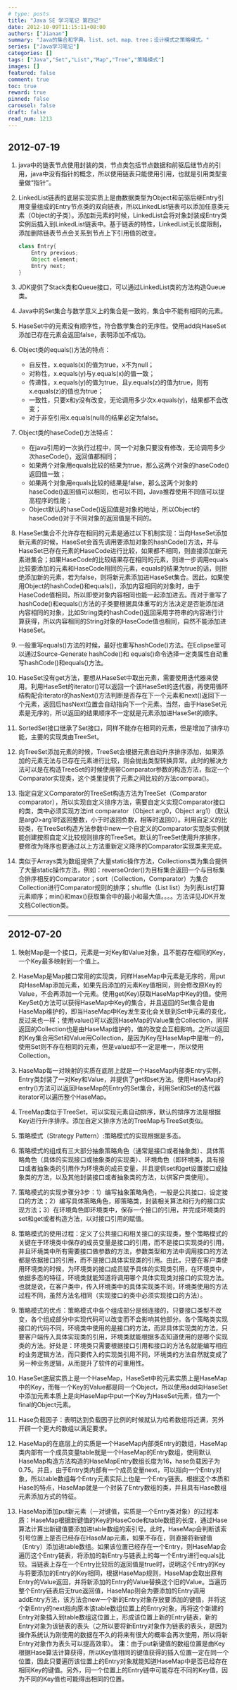 ```yaml
---
# type: posts 
title: "Java SE 学习笔记 第四记"
date: 2012-10-09T11:15:11+08:00
authors: ["Jianan"]
summary: "Java的集合和字典，list、set、map、tree；设计模式之策略模式。"
series: ["Java学习笔记"]
categories: []
tags: ["Java","Set","List","Map","Tree","策略模式"]
images: []
featured: false
comment: true
toc: true
reward: true
pinned: false
carousel: false
draft: false
read_num: 1213
---
```

## 2012-07-19

1. java中的链表节点使用封装的类，节点类包括节点数据和前驱后继节点的引用，java中没有指针的概念，所以使用链表只能使用引用，也就是引用类型变量做“指针”。

2. LinkedList链表的底层实现实质上是由数据类型为Object和前驱后继Entry引用变量组成的Entry节点类的双向链表，所以LinkedList链表可以添加任意类元素（Object的子类）。添加新元素的时候，LinkedList会将对象封装成Entry类实例后插入到LinkedList链表中。基于链表的特性，LinkedList无长度限制，添加删除链表节点会关系到节点上下引用值的改变。
    ```java
    class Entry{
        Entry previous; 
        Object element;
        Entry next;
    }
    ```

3. JDK提供了Stack类和Queue接口，可以通过LinkedList类的方法构造Queue类。

4. Java中的Set集合与数学意义上的集合是一致的，集合中不能有相同的元素。

5. HaseSet中的元素没有顺序性，符合数学集合的无序性。使用add向HaseSet添加已存在元素会返回false，表明添加不成功。

6. Object类的equals()方法的特点：
    - 自反性，x.equals(x)的值为true，x不为null；
    - 对称性，x.equals(y)与y.equals(x)的值一致；
    - 传递性，x.equals(y)的值为true，且y.equals(z)的值为true，则有x.equals(z)的值也为true；
    - 一致性，只要x和y没有改变，无论调用多少次x.equals(y)，结果都不会改变；
    - 对于非空引用x.equals(null)的结果必定为false。

7. Object类的haseCode()方法特点：
    - 在java引用的一次执行过程中，同一个对象只要没有修改，无论调用多少次haseCode()，返回值都相同；
    - 如果两个对象用equals比较的结果为true，那么这两个对象的haseCode()返回值一致；
    - 如果两个对象用equals比较的结果是false，那么这两个对象的haseCode()返回值可以相同，也可以不同，Java推荐使用不同值可以提高程序的性能；
    - Object默认的haseCode()返回值是对象的地址，所以Object的haseCode()对于不同对象的返回值是不同的。

8. HaseSet集合不允许存在相同的元素是通过以下机制实现：当向HaseSet添加新元素的时候，HaseSet会首先调用要添加对象的hashCode()方法，并与HaseSet已存在元素的HaseCode进行比较，如果都不相同，则直接添加新元素进集合；如果HaseCode的比较结果存在相同的元素，则进一步调用equals比较要添加的元素和HaseCode相同的元素，equals的结果为true的话，则拒绝添加新的元素，若为false，则将新元素添加进HaseSet集合。因此，如果使用Object的hashCode()和equals()，添加内容相同的对象时，由于HaseCode值相同，所以即使对象内容相同也能一起添加进去。而对于重写了hashCode()和equals()方法的子类要根据具体重写的方法决定是否能添加进内容相同的对象，比如String类的hashCode()返回采用字符串的内容进行计算获得，所以内容相同的String对象的HaseCode值也相同，自然不能添加进HaseSet。

9. 一般重写equals()方法的时候，最好也重写hashCode()方法。在Eclipse里可以通过Source-Generate hashCode()和 equals()命令选择一定类属性自动重写hashCode()和equals()方法。

10. HaseSet没有get方法，要想从HaseSet中取出元素，需要使用迭代器来使用。利用HaseSet的iterator()可以返回一个该HaseSet的迭代器，再使用循环结构配合iterator的hasNext()方法判断是否存在下一个元素和next()返回下一个元素，返回后hasNext位置会自动指向下一个元素。当然，由于HaseSet元素是无序的，所以返回的结果顺序不一定就是元素添加进HaseSet的顺序。

11. SortedSet接口继承了Set接口，同样不能存在相同的元素，但是增加了排序功能，主要的实现类由TreeSet。

12. 向TreeSet添加元素的时候，TreeSet会根据元素自动升序排序添加，如果添加的元素无法与已存在元素进行比较，则会抛出类型转换异常。此时的解决方法可以是在构造TreeSet的时候使用带Comparator参数的构造方法，指定一个Comparator实现类，这个类里提供了元素之间比较的方法compara()。

13. 指定自定义Comparator的TreeSet构造方法为TreeSet（Comparator comparator），所以实现自定义排序方法，需要自定义实现Comparator接口的类，类中必须实现方法int comparator（Object arg0，Object arg1）（默认是arg0>arg1时返回整数，小于时返回负数，相等时返回0）。利用自定义的比较类，在TreeSet构造方法参数中new一个自定义的Comparator实现类实例就能创建按照自定义比较规则排序的TreeSet。默认的TreeSet使用升序排序，要修改为降序也要通过以上方法重新定义降序的Comparator实现类来完成。

14. 类似于Arrays类为数组提供了大量static操作方法，Collections类为集合提供了大量static操作方法，例如：reverseOrder()为目标集合返回一个与目标集合排序相反的Comparator；sort（Collection，Comparator）为集合Collection进行Comparator规则的排序；shuffle（List list）为列表List打算元素顺序；min()和max()获取集合中的最小和最大值。。。。方法详见JDK开发文档Collection类。

---

## 2012-07-20

1. 映射Map是一个接口，元素是一对Key和Value对象，且不能存在相同的Key，一个Key最多映射到一个值上。

2. HaseMap是Map接口常用的实现类，同样HaseMap中元素是无序的，用put向HaseMap添加元素，如果先后添加的元素Key值相同，则会修改原Key的Value，不会再添加一个元素。使用get(Key)获取HaseMap中Key的值。使用KeySet()方法可以获得HaseMap中Key的集合，并且返回的Set集合是由HaseMap维护的，即当HaseMap中Key发生变化会关联到Set中元素的变化，反过来也一样；使用value()可以返回HaseMap的Value集合Collection，同样返回的Collection也是由HaseMap维护的，值的改变会互相影响。之所以返回的Key集合用Set和Value用Collection，是因为Key在HaseMap中是唯一的，使用Set则不存在相同的元素，但是value却不一定是唯一，所以使用Collection。

3. HaseMap每一对映射的实质在底层上就是一个HaseMap内部类Entry实例，Entry类封装了一对Key和Value，并提供了get和set方法。使用HaseMap的entry()方法可以返回HaseMap的Entry的Set集合，利用Set和Set的迭代器iterator可以遍历整个HaseMap。

4. TreeMap类似于TreeSet，可以实现元素自动排序，默认的排序方法是根据Key进行升序排序。添加自定义排序方法的TreeMap与TreeSet类似。

5. 策略模式（Strategy Pattern）:策略模式的实现根据是多态。

6. 策略模式的组成有三大部分抽象策略角色（通常是接口或者抽象类）、具体策略角色（具体的实现接口或抽象类的实现类）、环境角色（即环境类，具有接口或者抽象类的引用作为环境类的成员变量，并且提供set和get设置接口或抽象类的方法，以及其他封装接口或者抽象类的方法，以供客户类使用）。

7. 策略模式的实现步骤分3步：1）编写抽象策略角色，一般是公共接口，设定接口的方法；2）编写具体策略角色，即策略类，封装相关算法和行为的接口实现方法；3）在环境角色即环境类中，保存一个接口的引用，并完成环境类的set和get或者构造方法，以对接口引用的赋值。

8. 策略模式的使用过程：定义了公共接口和相关接口的实现类，整个策略模式的关键在于环境类中保存的成员变量是接口的引用，而不是接口实现类的引用，并且环境类中所有需要接口做参数的方法，参数类型和方法中调用接口的方法都是依据接口的引用，而不是接口具体实现类的引用。由此，只要在客户类使用环境类的时候，为环境类的接口成员赋予具体的实现类引用，在环境类中，依据多态的特征，环境类就能知道将调用哪个具体实现类对接口的实现方法。也就是说，在客户类中，传入环境类中的具体实现类不同，环境类使用的方法过程不同，虽然方法名相同（实现接口的类中必须实现接口的方法）。

9. 策略模式的优点：策略模式中各个组成部分是弱连接的，只要接口类型不改变，各个组成部分中实现代码可以改变而不会影响其他部分。各个策略类实现接口的代码不同，环境类中使用的是接口的方法，而非具体实现类的方法，只要客户端传入具体实现类的引用，环境类就能根据多态知道使用的是哪个实现类的方法。好处是：环境类只需要根据接口引用和接口的方法名就能编写相应的业务逻辑方法，而只要传入的实现类引用不同，环境类的方法自然就变成了另一种业务逻辑，从而提升了软件的可重用性。

10. HaseSet底层实质上是一个HaseMap，HaseSet中的元素实质上是HaseMap中的Key，而每一个Key的Value都是同一个Object，所以使用add向HaseSet中添加元素本质上是向HaseMap中put一个Key为HaseSet元素，值为一个final的Object元素。

11. Hase负载因子：表明达到负载因子比例的时候就认为哈希数组将近满，另外开辟一个更大的数组以满足要求。

12. HaseMap的在底层上的实质是一个HaseMap内部类Entry的数组，HaseMap类内部有一个成员变量table就是一个HaseMap的Entry数组，使用默认HaseMap构造方法构造的HaseMapEntry数组长度为16，hase负载因子为0.75。并且，由于Entry类内部有一个成员变量next，可以指向一个Entry对象，所以table数组每个Entry元素实际上也是一个Entry链表。根据这个本质和Hase的特点，HaseMap就是一个封装了Entry数组的类，并且具有Hase数组元素添加方式的特征。

13. HaseMap添加put新元素（一对键值，实质是一个Entry类对象）的过程本质：HaseMap根据新键值的Key的HaseCode和table数组的长度，通过Hase算法计算出新键值要添加进table数组的索引号。此时，HaseMap会判断该索引号位置上是否已经存在HaseMap元素，如果不存在，则直接将新键值（Entry）添加进table数组。如果该位置已经存在一个Entry，则HaseMap会遍历这个Entry链表，将添加的新Entry与链表上的每一个Entry进行equals比较。当链表上存在一个Entry比较后的返回值是true时，说明这个Entry的Key与将要添加的Entry的Key相同，根据HaseMap规则，HaseMap会取出原有Entry的Value返回，并将新添加的Entry的Value替换这个旧的Value。当遍历整个Entry链表后无true返回值，HaseMap则会为要添加的Entry调用addEntry方法，该方法会new一个新的Entry对象存放要添加的键值，并将这个新Entry的next指向原本该table数组位置上的Entry对象，再将这个新建的Entry对象插入到table数组这位置上，形成该位置上新的Entry链表，新的Entry对象为该链表的表头（之所以要将新Entry对象作为链表的表头，是因为操作系统认为刚使用的数据在不久的将来有很大的概率会再次使用，所以将新Entry对象作为表头可以提高效率）。
    **注**：由于put新键值的数组位置是由Key根据Hase算法计算获得，所以Key值相同的键值获得的插入位置一定在同一个位置，因此只要遍历该位置上的Entry对象就能知道HaseMap中是否已经存在相同Key的键值。另外，同一个位置上的Entry链中可能存在不同的Key值，因为不同的Key值也可能得出相同的位置。
